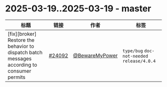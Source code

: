 # 2025-03-19..2025-03-19 - master
| 标题 | 链接 | 作者 | 标签 |
| - | :--: | :--: | - |
| [fix][broker] Restore the behavior to dispatch batch messages according to consumer permits | [#24092](https://github.com/apache/pulsar/pull/24092) | [@BewareMyPower](https://github.com/BewareMyPower) | `type/bug` `doc-not-needed` `release/4.0.4`  | 
